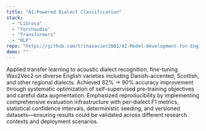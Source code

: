 ```yaml
---
title: "AI-Powered Dialect Classification"
stack:
  - "Librosa"
  - "Torchaudio"
  - "Transformers"
  - "NLP"
repo: "https://github.com/trinaxavier2001/AI-Model-Development-for-English-Dialects"
demo: ""
---
```


Applied transfer learning to acoustic dialect recognition, fine-tuning Wav2Vec2 on diverse English varieties including Danish-accented, Scottish, and other regional dialects. Achieved 82% → 90% accuracy improvement through systematic optimization of self-supervised pre-training objectives and careful data augmentation. Emphasized reproducibility by implementing comprehensive evaluation infrastructure with per-dialect F1 metrics, statistical confidence intervals, deterministic seeding, and versioned datasets—ensuring results could be validated across different research contexts and deployment scenarios.
